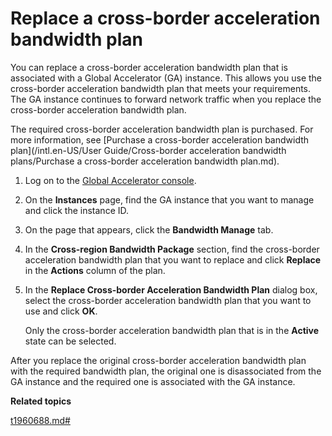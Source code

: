# Replace a cross-border acceleration bandwidth plan

You can replace a cross-border acceleration bandwidth plan that is associated with a Global Accelerator \(GA\) instance. This allows you use the cross-border acceleration bandwidth plan that meets your requirements. The GA instance continues to forward network traffic when you replace the cross-border acceleration bandwidth plan.

The required cross-border acceleration bandwidth plan is purchased. For more information, see [Purchase a cross-border acceleration bandwidth plan](/intl.en-US/User Guide/Cross-border acceleration bandwidth plans/Purchase a cross-border acceleration bandwidth plan.md).

1.  Log on to the [Global Accelerator console](https://ga.console.aliyun.com/list).

2.  On the **Instances** page, find the GA instance that you want to manage and click the instance ID.

3.  On the page that appears, click the **Bandwidth Manage** tab.

4.  In the **Cross-region Bandwidth Package** section, find the cross-border acceleration bandwidth plan that you want to replace and click **Replace** in the **Actions** column of the plan.

5.  In the **Replace Cross-border Acceleration Bandwidth Plan** dialog box, select the cross-border acceleration bandwidth plan that you want to use and click **OK**.

    Only the cross-border acceleration bandwidth plan that is in the **Active** state can be selected.


After you replace the original cross-border acceleration bandwidth plan with the required bandwidth plan, the original one is disassociated from the GA instance and the required one is associated with the GA instance.

**Related topics**  


[t1960688.md\#]()

